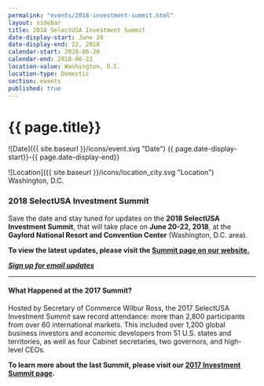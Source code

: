 ```yaml
---
permalink: "events/2018-investment-summit.html"
layout: sidebar
title: 2018 SelectUSA Investment Summit
date-display-start: June 20
date-display-end: 22, 2018
calendar-start: 2018-06-20
calendar-end: 2018-06-22
location-value: Washington, D.C.
location-type: Domestic
section: events
published: true
---
```


# {{ page.title}}

![Date]({{ site.baseurl }}/icons/event.svg "Date") {{ page.date-display-start}}-{{ page.date-display-end}}

![Location]({{ site.baseurl }}/icons/location_city.svg "Location") Washington, D.C.

### 2018 SelectUSA Investment Summit

Save the date and stay tuned for updates on the **2018 SelectUSA Investment Summit**, that will take place on **June 20-22, 2018**, at the **Gaylord National Resort and Convention Center** (Washington, D.C. area). 

**To view the latest updates, please visit the [Summit page on our website.](https://www.selectusa.gov/selectusa-summit)**

**_[Sign up for email updates](https://public.govdelivery.com/accounts/USITATRADE/subscriber/new?topic_id=USITATRADE_1666)_**

---

#### What Happened at the 2017 Summit?

Hosted by Secretary of Commerce Wilbur Ross, the 2017 SelectUSA Investment Summit saw record attendance: more than 2,800 participants from over 60 international markets. This included over 1,200 global business investors and economic developers from 51 U.S. states and territories, as well as four Cabinet secretaries, two governors, and high-level CEOs.  

**To learn more about the last Summit, please visit our [2017 Investment Summit page](https://www.selectusa.gov/2017-investment-summit).**
